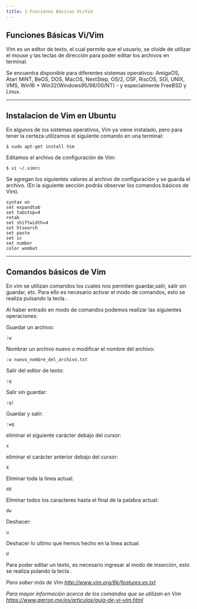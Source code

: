 ```yaml
---
title: 1-Funciones Básicas Vi/Vim
---
```

## Funciones Básicas Vi/Vim

Vim es un editor de texto, el cual permite que el usuario, se olvide de utilizar el mouse y las teclas de dirección para poder editar los archivos en terminal.

 Se encuentra disponible para diferentes sistemas operativos: AmigaOS, Atari MiNT, BeOS, DOS, MacOS, NextStep, OS/2, OSF, RiscOS, SGI, UNIX, VMS, Win16 + Win32(Windows95/98/00/NT) - y especialmente FreeBSD y Linux.


---
  Instalacion de Vim en Ubuntu 
---
En algunos de los sistemas operativos, Vim ya viene instalado, pero para tener la certeza utilizamos el siguiente comando en una terminal: 

```
$ sudo apt-get install Vim
```
Editamos el archivo de configuración de Vim:
```
$ vi ~/.vimrc
```

Se agregan los siguientes valores al archivo de configuración y se guarda el archivo. (En la siguiente sección podrás observar los comandos básicos de Vim).

```
syntax on
set expandtab
set tabstop=4
retab
set shiftwidth=4
set hlsearch
set paste
set ic
set number
color wombat
```

---
  Comandos básicos de Vim
---

En vim se utilizan comandos los cuales nos permiten guardar,salir, salir sin guardar, etc. Para ello es necesario activar el modo de comandos, esto se realiza pulsando la tecla <ESC>. 

Al haber entrado en modo de comandos podemos realizar las siguientes operaciones: 

Guardar un archivo: 
```
:w
```
Nombrar un archivo nuevo o modificar el nombre del archivo:
```
:w nuevo_nombre_del_archivo.txt
```

Salir del editor de texto: 
```
:q
```

Salir sin guardar: 
```
:q!
```

Guardar y salir: 
```
:wq
```

eliminar el siguiente carácter debajo del cursor:
```
x
```

eliminar el carácter anterior debajo del cursor:
```
X
```

Eliminar toda la linea actual: 
```
dd 
```
Eliminar todos los caracteres hasta el final de la palabra actual: 
```
dw
```

Deshacer: 
```
u
```

Deshacer lo ultimo que hemos hecho en la linea actual: 
```
U
```

Para poder editar un texto, es necesario ingresar al modo de inserción, esto se realiza pulando la tecla <i>.


Para saber más de Vim http://www.vim.org/6k/features.es.txt

Para mayor información acerca de los comandos que se utilizan en Vim https://www.garron.me/es/articulos/guia-de-vi-vim.html
	

